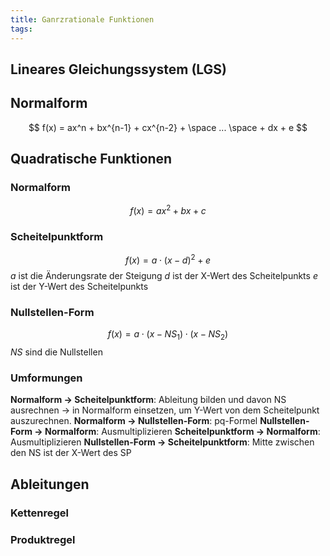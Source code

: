```yaml
---
title: Ganrzrationale Funktionen
tags:
---
```


## Lineares Gleichungssystem (LGS)

## Normalform

$$
f(x) = ax^n + bx^{n-1} + cx^{n-2} + \space ... \space + dx + e
$$

## Quadratische Funktionen

### Normalform

$$
f(x) = ax^2 + bx + c
$$

### Scheitelpunktform

$$
f(x) = a \cdot (x - d)^2 + e
$$
$a$ ist die Änderungsrate der Steigung
$d$ ist der X-Wert des Scheitelpunkts
$e$ ist der Y-Wert des Scheitelpunkts

### Nullstellen-Form

$$
f(x) = a \cdot (x-NS_1) \cdot (x-NS_2)
$$
$NS$ sind die Nullstellen

### Umformungen

**Normalform → Scheitelpunktform**: Ableitung bilden und davon NS ausrechnen → in Normalform einsetzen, um Y-Wert von dem Scheitelpunkt auszurechnen.
**Normalform → Nullstellen-Form**: pq-Formel
**Nullstellen-Form → Normalform**: Ausmultiplizieren
**Scheitelpunktform → Normalform**: Ausmultiplizieren
**Nullstellen-Form → Scheitelpunktform**: Mitte zwischen den NS ist der X-Wert des SP

## Ableitungen

### Kettenregel

### Produktregel

### 